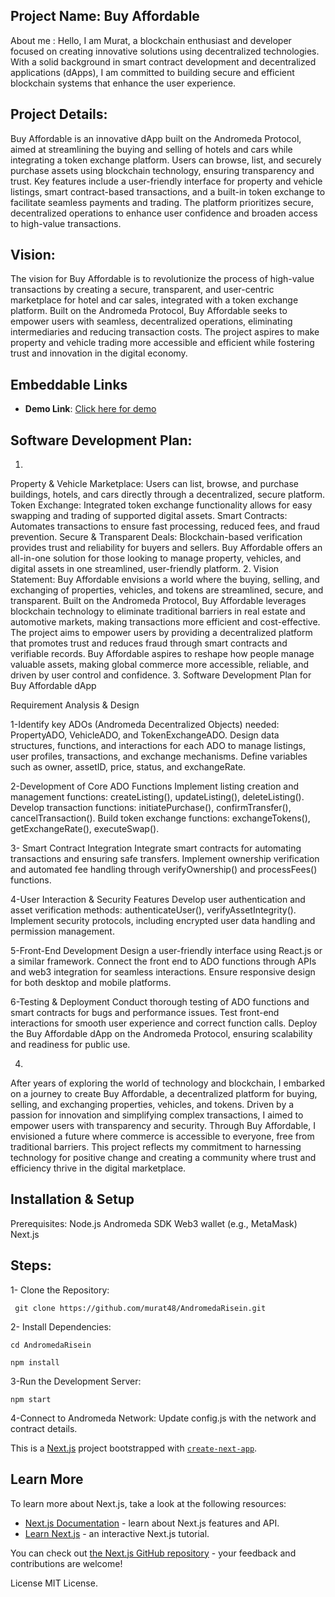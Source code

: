 ## Project Name: Buy Affordable

About me : Hello, I am Murat, a blockchain enthusiast and developer focused on creating innovative solutions using decentralized technologies. With a solid background in smart contract development and decentralized applications (dApps), I am committed to building secure and efficient blockchain systems that enhance the user experience.

## Project Details:
Buy Affordable is an innovative dApp built on the Andromeda Protocol, aimed at streamlining the buying and selling of hotels and cars while integrating a token exchange platform. Users can browse, list, and securely purchase assets using blockchain technology, ensuring transparency and trust. Key features include a user-friendly interface for property and vehicle listings, smart contract-based transactions, and a built-in token exchange to facilitate seamless payments and trading. The platform prioritizes secure, decentralized operations to enhance user confidence and broaden access to high-value transactions.

## Vision:
The vision for Buy Affordable is to revolutionize the process of high-value transactions by creating a secure, transparent, and user-centric marketplace for hotel and car sales, integrated with a token exchange platform. Built on the Andromeda Protocol, Buy Affordable seeks to empower users with seamless, decentralized operations, eliminating intermediaries and reducing transaction costs. The project aspires to make property and vehicle trading more accessible and efficient while fostering trust and innovation in the digital economy.

## Embeddable Links
- **Demo Link**: [Click here for demo](https://embeddables.testnet.andromedaprotocol.io/galileo-4/mrt-new-collection)

## Software Development Plan:
1.
Property & Vehicle Marketplace: Users can list, browse, and purchase buildings, hotels, and cars directly through a decentralized, secure platform.
Token Exchange: Integrated token exchange functionality allows for easy swapping and trading of supported digital assets.
Smart Contracts: Automates transactions to ensure fast processing, reduced fees, and fraud prevention.
Secure & Transparent Deals: Blockchain-based verification provides trust and reliability for buyers and sellers.
Buy Affordable offers an all-in-one solution for those looking to manage property, vehicles, and digital assets in one streamlined, user-friendly platform.
2.
Vision Statement: Buy Affordable envisions a world where the buying, selling, and exchanging of properties, vehicles, and tokens are streamlined, secure, and transparent. Built on the Andromeda Protocol, Buy Affordable leverages blockchain technology to eliminate traditional barriers in real estate and automotive markets, making transactions more efficient and cost-effective. The project aims to empower users by providing a decentralized platform that promotes trust and reduces fraud through smart contracts and verifiable records. Buy Affordable  aspires to reshape how people manage valuable assets, making global commerce more accessible, reliable, and driven by user control and confidence.
3.
Software Development Plan for Buy Affordable dApp

Requirement Analysis & Design

1-Identify key ADOs (Andromeda Decentralized Objects) needed: 
 PropertyADO, VehicleADO, and TokenExchangeADO.
 Design data structures, functions, and interactions for each ADO to 
 manage listings, user profiles, transactions, and exchange 
 mechanisms.
 Define variables such as owner, assetID, price, status, and 
 exchangeRate.
 
2-Development of Core ADO Functions
Implement listing creation and management functions: createListing(), updateListing(), deleteListing().
Develop transaction functions: initiatePurchase(), confirmTransfer(), cancelTransaction().
Build token exchange functions: exchangeTokens(), getExchangeRate(), executeSwap().

3- Smart Contract Integration
Integrate smart contracts for automating transactions and ensuring safe transfers.
Implement ownership verification and automated fee handling through verifyOwnership() and processFees() functions.

4-User Interaction & Security Features
Develop user authentication and asset verification methods: authenticateUser(), verifyAssetIntegrity().
Implement security protocols, including encrypted user data handling and permission management.

5-Front-End Development
Design a user-friendly interface using React.js or a similar framework.
Connect the front end to ADO functions through APIs and web3 integration for seamless interactions.
Ensure responsive design for both desktop and mobile platforms.

6-Testing & Deployment
Conduct thorough testing of ADO functions and smart contracts for bugs and performance issues.
Test front-end interactions for smooth user experience and correct function calls.
Deploy the Buy Affordable dApp on the Andromeda Protocol, ensuring scalability and readiness for public use.

4.
After years of exploring the world of technology and blockchain, I embarked on a journey to create Buy Affordable, a decentralized platform for buying, selling, and exchanging properties, vehicles, and tokens. Driven by a passion for innovation and simplifying complex transactions, I aimed to empower users with transparency and security. Through Buy Affordable, I envisioned a future where commerce is accessible to everyone, free from traditional barriers. This project reflects my commitment to harnessing technology for positive change and creating a community where trust and efficiency thrive in the digital marketplace.

 ## Installation & Setup
	
Prerequisites:
Node.js
Andromeda SDK
Web3 wallet (e.g., MetaMask)
Next.js

## Steps:
  1- Clone the Repository:
     
     git clone https://github.com/murat48/AndromedaRisein.git

  2- Install Dependencies:
   
    cd AndromedaRisein
   
    npm install
			
  3-Run the Development Server:
		
    npm start
   
  4-Connect to Andromeda Network: Update config.js with the network and contract details.

  
This is a [Next.js](https://nextjs.org/) project bootstrapped with [`create-next-app`](https://github.com/vercel/next.js/tree/canary/packages/create-next-app).
## Learn More

To learn more about Next.js, take a look at the following resources:

- [Next.js Documentation](https://nextjs.org/docs) - learn about Next.js features and API.
- [Learn Next.js](https://nextjs.org/learn) - an interactive Next.js tutorial.

You can check out [the Next.js GitHub repository](https://github.com/vercel/next.js/) - your feedback and contributions are welcome!


   License
   MIT License.

